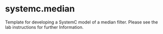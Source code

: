 # systemc.median
Template for developing a SystemC model of a median filter. Please see the lab instructions for further Information.
